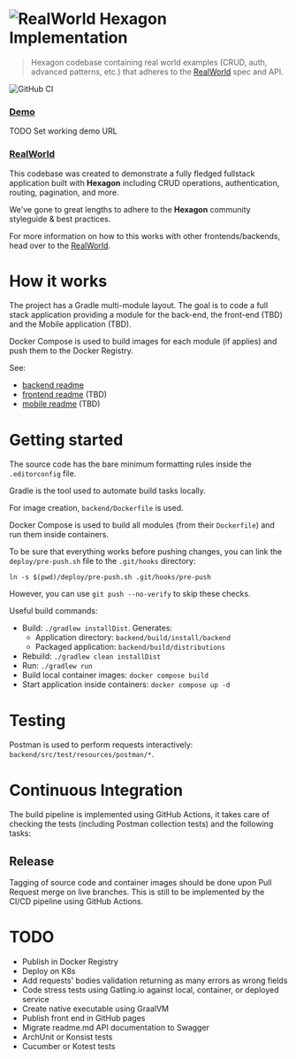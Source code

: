 
# ![RealWorld Hexagon Implementation](logo.png)
> Hexagon codebase containing real world examples (CRUD, auth, advanced patterns, etc.) that
> adheres to the [RealWorld] spec and API.

![GitHub CI](https://github.com/hexagonkt/real_world/actions/workflows/main.yml/badge.svg)

### [Demo](https://github.com/gothinkster/realworld)
TODO Set working demo URL

### [RealWorld]
This codebase was created to demonstrate a fully fledged fullstack application built with
**Hexagon** including CRUD operations, authentication, routing, pagination, and more.

We've gone to great lengths to adhere to the **Hexagon** community styleguide & best practices.

For more information on how to this works with other frontends/backends, head over to the
[RealWorld].

[RealWorld]: https://github.com/gothinkster/realworld

# How it works
The project has a Gradle multi-module layout. The goal is to code a full stack application providing
a module for the back-end, the front-end (TBD) and the Mobile application (TBD).

Docker Compose is used to build images for each module (if applies) and push them to the Docker
Registry.

See:

* [backend readme](backend/README.md)
* [frontend readme](frontend/README.md) (TBD)
* [mobile readme](mobile/README.md) (TBD)

# Getting started
The source code has the bare minimum formatting rules inside the `.editorconfig` file.

Gradle is the tool used to automate build tasks locally.

For image creation, `backend/Dockerfile` is used.

Docker Compose is used to build all modules (from their `Dockerfile`) and run them inside
containers.

To be sure that everything works before pushing changes, you can link the `deploy/pre-push.sh` file
to the `.git/hooks` directory:

    ln -s $(pwd)/deploy/pre-push.sh .git/hooks/pre-push

However, you can use `git push --no-verify` to skip these checks.

Useful build commands:

* Build: `./gradlew installDist`. Generates:
  - Application directory: `backend/build/install/backend`
  - Packaged application: `backend/build/distributions`
* Rebuild: `./gradlew clean installDist`
* Run: `./gradlew run`
* Build local container images: `docker compose build`
* Start application inside containers: `docker compose up -d`

# Testing
Postman is used to perform requests interactively: `backend/src/test/resources/postman/*`.

# Continuous Integration
The build pipeline is implemented using GitHub Actions, it takes care of checking the tests
(including Postman collection tests) and the following tasks:

## Release
Tagging of source code and container images should be done upon Pull Request merge on live branches.
This is still to be implemented by the CI/CD pipeline using GitHub Actions.

# TODO
* Publish in Docker Registry
* Deploy on K8s
* Add requests' bodies validation returning as many errors as wrong fields
* Code stress tests using Gatling.io against local, container, or deployed service
* Create native executable using GraalVM
* Publish front end in GitHub pages
* Migrate readme.md API documentation to Swagger
* ArchUnit or Konsist tests
* Cucumber or Kotest tests
